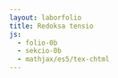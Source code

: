 ```yaml
---
layout: laborfolio
title: Redoksa tensio
js:
  - folio-0b
  - sekcio-0b 
  - mathjax/es5/tex-chtml
---
```


<!--

Nernst-ekvacio:
https://de.wikipedia.org/wiki/Nernst-Gleichung
https://chem.libretexts.org/Bookshelves/General_Chemistry/Book%3A_Chem1_(Lower)/16%3A_Electrochemistry/16.05%3A_Applications_of_the_Nernst_Equation

https://www.chemieunterricht.de/dc2/wasser/w-redox.htm
https://www.sciencedirect.com/topics/earth-and-planetary-sciences/redox-potential
https://en.wikipedia.org/wiki/Reduction_potential

https://www.chemieunterricht.de/dc2/echemie/inhalt1.htm

Frost-diagramoj:
https://de.wikipedia.org/wiki/Frost-Diagramm
https://en.wikipedia.org/wiki/Standard_electrode_potential_(data_page)

Pourbaix-diagramoj:
https://en.wikipedia.org/wiki/Pourbaix_diagram
https://chem.libretexts.org/Bookshelves/Inorganic_Chemistry/Book%3A_Introduction_to_Inorganic_Chemistry_(Wikibook)/04%3A_Redox_Stability_and_Redox_Reactions/4.06%3A_Pourbaix_Diagrams
http://ruby.chemie.uni-freiburg.de/Vorlesung/metalle_feconi_gruppe.html

https://www.doitpoms.ac.uk/tlplib/pourbaix/pourbaix_construction.php

// C..
https://www.researchgate.net/figure/Pourbaix-diagram-of-Carbon_fig1_237205381
// O, S..:
https://beckassets.blob.core.windows.net/product/readingsample/105413/9783642039669_excerpt_001.pdf


softvaro:
https://github.com/eawag-surface-waters-research/ChemEQL
https://www.kth.se/che/medusa/
https://www.researchgate.net/figure/Pourbaix-diagram-for-carbon-at-298-K-showing-the-hatched-domain-of-stability-Predominate_fig1_267979384
https://www.researchgate.net/figure/Pourbaix-diagram-for-nitrogen-at-25C_fig7_281640442
-->